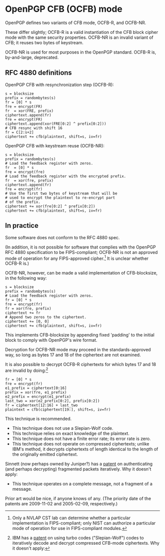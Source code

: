 # OpenPGP CFB (OCFB) mode

OpenPGP defines two variants of CFB mode, OCFB-R, and OCFB-NR.

These differ slightly; OCFB-R is a valid instantiation of the CFB block
cipher mode with the same security properties. OCFB-NR is an invalid
variant of CFB; it reuses two bytes of keystream.

OCFB-NR is used for most purposes in the OpenPGP standard. OCFB-R is,
by-and-large, deprecated.

## RFC 4880 definitions

OpenPGP CFB with resynchronization step (OCFB-R):

    s = blocksize
    prefix = randombytes(s)
    fr = [0] * s
    fre = encrypt(FR)
    fr  = xor(FRE, prefix)
    ciphertext.append(fr)
    fre = encrypt(FR)
    ciphertext.append(xor(FRE[0:2] ^ prefix[0:2]))
    # CFB resync with shift 16
    fr = C[2:s+2]
    ciphertext += cfb(plaintext, shift=s, iv=fr)

OpenPGP CFB with keystream reuse (OCFB-NR):

    s = blocksize
    prefix = randombytes(s)
    # Load the feedback register with zeros.
    fr  = [0] * s
    fre = encrypt(fre)
    # Load the feedback register with the encrypted prefix.
    fr  = xor(fre, prefix)
    ciphertext.append(fr)
    fre = encrypt(fr)
    # Use the first two bytes of keystream that will be
    # used to encrypt the plaintext to re-encrypt part
    # of the prefix.
    ciphertext += xor(fre[0:2] ^ prefix[0:2])
    ciphertext += cfb(plaintext, shift=s, iv=fr)

## In practice

Some software does not conform to the RFC 4880 spec.

(In addition, it is not possible for software that complies with the
OpenPGP RFC 4880 specification to be FIPS-compliant; OCFB-NR is not
an approved mode of operation for any FIPS-approved cipher.[^fips]
It is unclear whether OCFB-R is.)

OCFB-NR, however, can be made a valid implementation of CFB-blocksize,
in the following way:

    s = blocksize
    prefix = randombytes(s)
    # Load the feedback register with zeros.
    fr = [0] * s
    fre = encrypt(fr)
    fr = xor(fre, prefix)
    ciphertext += fr
    # Append two zeros to the ciphertext.
    ciphertext += [0, 0]
    ciphertext += cfb(plaintext, shift=s, iv=fr)

This implements CFB-blocksize by appending fixed 'padding' to the
initial block to comply with OpenPGP's wire format.

Decryption for OCFB-NR mode may proceed in the standards-approved way,
so long as bytes 17 and 18 of the ciphertext are not examined.

It is also possible to decrypt OCFB-R ciphertexts for which bytes 17
and 18 are invalid by doing:[^ip]

    fr = [0] * s
    fre = encrypt(fr)
    e1_prefix = ciphertext[0:16]
    prefix = xor(fre, e1_prefix)
    e2_prefix = encrypt(e1_prefix)
    last_two = xor(e2_prefix[0:2], prefix[0:2])
    fr = ciphertext[12:16] + last_two
    plaintext = cfb(ciphertext[19:], shift=s, iv=fr)

This technique is recommended.


[^ip]: IBM has a [patent][ibmpatent] on using turbo codes ("Slepian-Wolf") codes
to iteratively decode and decrypt compressed CFB-mode ciphertexts. Why it
doesn't apply:

  - This technique does not use a Slepian-Wolf code.
  - This technique relies on exact knowledge of the plaintext.
  - This technique does not have a finite error rate; its error rate is zero.
  - This technique does not operate on compressed ciphertexts; unlike IBM's
    method, it decrypts ciphertexts of length identical to the length of
    the originally emitted ciphertext.

Sinnett (now perhaps owned by Juniper?) has a [patent][sinnettpatent] on
authenticating (and perhaps decrypting) fragmented packets
iteratively. Why it doesn't apply:

  - This technique operates on a complete message, not a
    fragment of a message.

Prior art would be nice, if anyone knows of any. (The priority date of the
patents are 2009-11-02 and 2005-02-09, respectively.)

[^fips]: Only a NVLAP CST lab can determine whether a particular
implementation is FIPS-compliant; only NIST can authorize a particular
mode of operation for use in FIPS-compliant modules.

[ibmpatent]: https://www.google.com/patents/US20110103580 "Compressing encrypted data without the encryption key"
[sinnettpatent]: https://www.google.com/patents/US20070255947 "Methods and systems for incremental crypto processing of fragmented packets"
